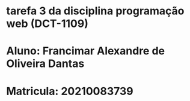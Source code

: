 # tarefa 3 da disciplina programação web (DCT-1109)
# Aluno: Francimar Alexandre de Oliveira Dantas
# Matricula: 	20210083739
